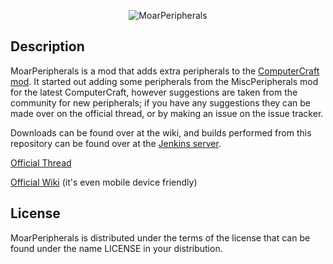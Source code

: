 <p align="center">
  <img src="http://i.imgur.com/IY49GPE.png" alt="MoarPeripherals"/>
</p>

Description
-----------

MoarPeripherals is a mod that adds extra peripherals to the <a href="http://www.computercraft.info" target="_blank">ComputerCraft mod</a>. It started out adding some peripherals from the MiscPeripherals mod for the latest ComputerCraft, however suggestions are taken from the community for new peripherals; if you have any suggestions they can be made over on the official thread, or by making an issue on the issue tracker.

Downloads can be found over at the wiki, and builds performed from this repository can be found over at the <a href="thatcraniumguy.net:8081/" target="_blank">Jenkins server</a>.

<a href="http://www.computercraft.info/forums2/index.php?/topic/19357-" target="_blank">Official Thread</a>

<a href="http://moarperipherals.com/" target="_blank">Official Wiki</a> (it's even mobile device friendly)

License
-------

MoarPeripherals is distributed under the terms of the license that can be found under the name LICENSE in your distribution.